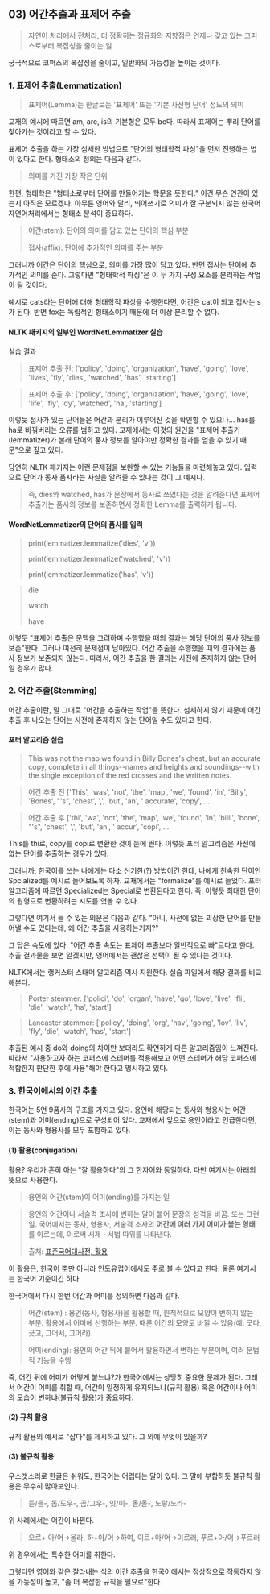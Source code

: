 ## 03) 어간추출과 표제어 추출

> 자연어 처리에서 전처리, 더 정확히는 정규화의 지향점은 언제나 갖고 있는 코퍼스로부터 복잡성을 줄이는 일

궁극적으로 코퍼스의 복잡성을 줄이고, 일반화의 가능성을 높이는 것이다.

### 1. 표제어 추출(Lemmatization)

> 표제어(Lemma)는 한글로는 '표제어' 또는 '기본 사전형 단어' 정도의 의미

교재의 예시에 따르면 am, are, is의 기본형은 모두 be다. 따라서 표제어는 뿌리 단어를 찾아가는 것이라고 할 수 있다.

표제어 추출을 하는 가장 섬세한 방법으로 "단어의 형태학적 파싱"을 먼저 진행하는 법이 있다고 한다. 형태소의 정의는 다음과 같다.
> 의미를 가진 가장 작은 단위

한편, 형태학은 "형태소로부터 단어를 만들어가는 학문을 뜻한다." 이건 무슨 연관이 있는지 아직은 모르겠다.
아무튼 영어와 달리, 띄어쓰기로 의미가 잘 구분되지 않는 한국어 자연어처리에서는 형태소 분석이 중요하다.

> 어간(stem): 단어의 의미를 담고 있는 단어의 핵심 부분
>
> 접사(affix): 단어에 추가적인 의미를 주는 부분

그러니까 어간은 단어의 핵심으로, 의미를 가장 많이 담고 있다. 반면 접사는 단어에 추가적인 의미를 준다.
그렇다면 "형태학적 파싱"은 이 두 가지 구성 요소를 분리하는 작업이 될 것이다.

예시로 cats라는 단어에 대해 형태학적 파싱을 수행한다면, 어간은 cat이 되고 접사는 s가 된다.
반면 fox는 독립적인 형태소이기 때문에 더 이상 분리할 수 없다.

#### NLTK 패키지의 일부인 WordNetLemmatizer 실습

실습 결과
> 표제어 추출
> 전:  ['policy', 'doing', 'organization', 'have', 'going', 'love', 'lives', 'fly', 'dies', 'watched', 'has', 'starting']

> 표제어 추출
> 후: ['policy', 'doing', 'organization', 'have', 'going', 'love', 'life', 'fly', 'dy', 'watched', 'ha', 'starting']

이렇듯 접사가 있는 단어들은 어간과 분리가 이루어진 것을 확인할 수 있으나... has를 ha로 바꿔버리는 오류를 범하고 있다.
교재에서는 이것의 원인을 "표제어 추출기(lemmatizer)가 본래 단어의 품사 정보를 알아야만 정확한 결과를 얻을 수 있기 때문"으로 짚고 있다.

당연히 NLTK 패키지는 이런 문제점을 보완할 수 있는 기능들을 마련해놓고 있다.
입력으로 단어가 동사 품사라는 사실을 알려줄 수 있다는 것이 그 예시다.

> 즉, dies와 watched, has가 문장에서 동사로 쓰였다는 것을 알려준다면 표제어 추출기는 품사의 정보를 보존하면서 정확한 Lemma를 출력하게 됩니다.

#### WordNetLemmatizer의 단어의 품사를 입력

> print(lemmatizer.lemmatize('dies', 'v'))
>
>print(lemmatizer.lemmatize('watched', 'v'))
>
>print(lemmatizer.lemmatize('has', 'v'))

> die
>
> watch
>
> have

이렇듯 "표제어 추출은 문맥을 고려하며 수행했을 때의 결과는 해당 단어의 품사 정보를 보존"한다.
그러나 여전히 문제점이 남아있다. 어간 추출을 수행했을 때의 결과에는 품사 정보가 보존되지 않는다.
따라서, 어간 추출을 한 결과는 사전에 존재하지 않는 단어일 경우가 많다.

### 2. 어간 추출(Stemming)

어간 추출이란, 말 그대로 "어간을 추출하는 작업"을 뜻한다.
섬세하지 않기 때문에 어간 추출 후 나오는 단어는 사전에 존재하지 않는 단어일 수도 있다고 한다.

#### 포터 알고리즘 실습

> This was not the map we found in Billy Bones's chest, but an accurate copy, complete in all things--names and heights
> and soundings--with the single exception of the red crosses and the written notes.

> 어간 추출 전 ['This', 'was', 'not', 'the', 'map', 'we', 'found', 'in', 'Billy', 'Bones', "'s", 'chest', ',', 'but', 'an', '
> accurate', 'copy', ...

> 어간 추출 후 ['thi', 'wa', 'not', 'the', 'map', 'we', 'found', 'in', 'billi', 'bone', "'s", 'chest', ',', 'but', 'an', '
> accur', 'copi', ...

This를 thi로, copy를 copi로 변환한 것이 눈에 띈다. 이렇듯 포터 알고리즘은 사전에 없는 단어를 추출하는 경우가 있다.

그러니까, 한국어를 쓰는 나에게는 다소 신기한(?) 방법이긴 한데, 나에게 친숙한 단어인 Spcialized를 예시로 들어보도록 하자.
교재에서는 "formalize"를 예시로 들었다. 포터 알고리즘에 따르면 Specialized는 Special로 변환된다고 한다.
즉, 이렇듯 최대한 단어의 원형으로 변환하려는 시도를 엿볼 수 있다.

그렇다면 여기서 들 수 있는 의문은 다음과 같다.
"아니, 사전에 없는 괴상한 단어를 만들어낼 수도 있다는데, 왜 어간 추출을 사용하는거지?"

그 답은 속도에 있다. "어간 추출 속도는 표제어 추출보다 일반적으로 빠"르다고 한다.
추출 결과물을 보면 알겠지만, 영어에서는 괜찮은 선택이 될 수 있다는 것이다.

NLTK에서는 랭커스터 스태머 알고리즘 역시 지원한다. 실습 파일에서 해당 결과를 비교해본다.

> Porter stemmer: ['polici', 'do', 'organ', 'have', 'go', 'love', 'live', 'fli', 'die', 'watch', 'ha', 'start']

> Lancaster stemmer: ['policy', 'doing', 'org', 'hav', 'going', 'lov', 'liv', 'fly', 'die', 'watch', 'has', 'start']

추출된 예시 중 do와 doing의 차이만 보더라도 확연하게 다른 알고리즘임이 느껴진다.
따라서 "사용하고자 하는 코퍼스에 스테머를 적용해보고 어떤 스테머가 해당 코퍼스에 적합한지 판단한 후에 사용"해야 한다고 명시하고 있다.

### 3. 한국어에서의 어간 추출

한국어는 5언 9품사의 구조를 가지고 있다. 용언에 해당되는 동사와 형용사는 어간(stem)과 어미(ending)으로 구성되어 있다.
교재에서 앞으로 용언이라고 언급한다면, 이는 동사와 형용사를 모두 포함하고 있다.

#### (1) 활용(conjugation)

활용? 우리가 흔히 아는 "잘 활용하다"의 그 한자어와 동일하다. 다만 여기서는 아래의 뜻으로 사용한다.

> 용언의 어간(stem)이 어미(ending)를 가지는 일

> 용언의 어간이나 서술격 조사에 변하는 말이 붙어 문장의 성격을 바꿈. 또는 그런 일.
> 국어에서는 동사, 형용사, 서술격 조사의 **어간에 여러 가지 어미가 붙는 형태**를 이르는데, 이로써 시제ㆍ서법 따위를 나타낸다.
>
> 출처: [표준국어대사전, 활용](https://ko.dict.naver.com/#/entry/koko/6bac60df9b43405ea3a579f5e1600611)

이 활용은, 한국어 뿐만 아니라 인도유럽어에서도 주로 볼 수 있다고 한다. 물론 여기서는 한국어 기준이긴 하다.

한국어에서 다시 한번 어간과 어미를 정의하면 다음과 같다.
> 어간(stem) : 용언(동사, 형용사)을 활용할 때, 원칙적으로 모양이 변하지 않는 부분. 활용에서 어미에 선행하는 부분.
> 때론 어간의 모양도 바뀔 수 있음(예: 긋다, 긋고, 그어서, 그어라).
>
> 어미(ending): 용언의 어간 뒤에 붙어서 활용하면서 변하는 부분이며, 여러 문법적 기능을 수행

즉, 어간 뒤에 어미가 어떻게 붙느냐?가 한국어에서는 상당히 중요한 문제가 된다.
그래서 어간이 어미를 취할 때, 어간이 일정하게 유지되느냐(규칙 활용) 혹은 어간이나 어미의 모습이 변하냐(불규칙 활용)가 중요하다.

#### (2) 규칙 활용
규칙 활용의 예시로 "잡다"를 제시하고 있다. 그 외에 무엇이 있을까?

#### (3) 불규칙 활용
우스갯소리로 한글은 쉬워도, 한국어는 어렵다는 말이 있다. 그 말에 부합하듯 불규칙 활용은 무수히 많아보인다.

> 듣/들-, 돕/도우-, 곱/고우-, 잇/이-, 올/올-, 노랗/노라-

위 사례에서는 어간이 바뀐다.

> 오르+ 아/어→올라, 하+아/어→하여, 이르+아/어→이르러, 푸르+아/어→푸르러

위 경우에서는 특수한 어미를 취한다.

그렇다면 영어와 같은 잘라내는 식의 어간 추출을 한국어에서는 정상적으로 작동하지 않을 가능성이 높고, "좀 더 복잡한 규칙을 필요로"한다.
